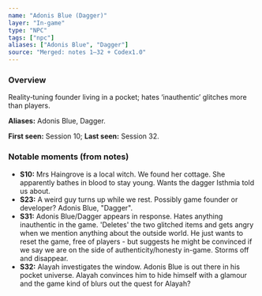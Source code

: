 ```yaml
---
name: "Adonis Blue (Dagger)"
layer: "In-game"
type: "NPC"
tags: ["npc"]
aliases: ["Adonis Blue", "Dagger"]
source: "Merged: notes 1–32 + Codex1.0"
---
```

### Overview
Reality‑tuning founder living in a pocket; hates ‘inauthentic’ glitches more than players.

**Aliases:** Adonis Blue, Dagger.

**First seen:** Session 10; **Last seen:** Session 32.

### Notable moments (from notes)
- **S10:** Mrs Haingrove is a local witch. We found her cottage. She apparently bathes in blood to stay young. Wants the dagger Isthmia told us about.
- **S23:** A weird guy turns up while we rest. Possibly game founder or developer? Adonis Blue, "Dagger".
- **S31:** Adonis Blue/Dagger appears in response. Hates anything inauthentic in the game. 'Deletes' the two glitched items and gets angry when we mention anything about the outside world. He just wants to reset the game, free of players - but suggests he might be convinced if we say we are on the side of authenticity/honesty in-game. Storms off and disappear.
- **S32:** Alayah investigates the window. Adonis Blue is out there in his pocket universe. Alayah convinces him to hide himself with a glamour and the game kind of blurs out the quest for Alayah?
